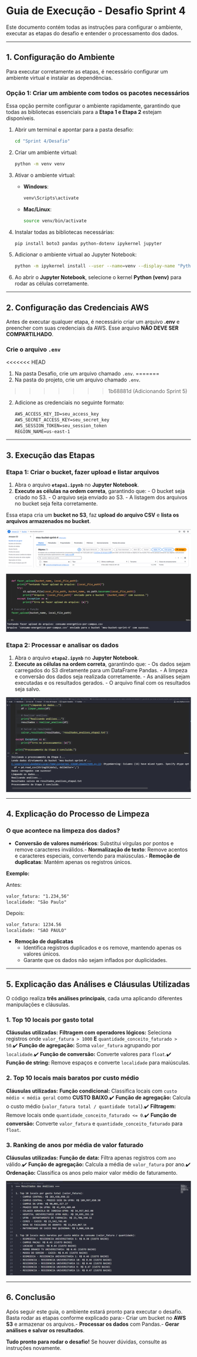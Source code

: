# Guia de Execução - Desafio Sprint 4

Este documento contém todas as instruções para configurar o ambiente, executar as etapas do desafio e entender o processamento dos dados.

---

##  1. Configuração do Ambiente

Para executar corretamente as etapas, é necessário configurar um ambiente virtual e instalar as dependências.

### **Opção 1: Criar um ambiente com todos os pacotes necessários**

Essa opção permite configurar o ambiente rapidamente, garantindo que todas as bibliotecas essenciais para a **Etapa 1 e Etapa 2** estejam disponíveis.
1. Abrir um terminal e apontar para a pasta desafio:
   ```bash
   cd "Sprint 4/Desafio"
   ```

2. Criar um ambiente virtual:
   ```bash
   python -m venv venv
   ```

3. Ativar o ambiente virtual:
   - **Windows**:
     ```bash
     venv\Scripts\activate
     ```
   - **Mac/Linux**:
     ```bash
     source venv/bin/activate
     ```

4. Instalar todas as bibliotecas necessárias:
   ```bash
   pip install boto3 pandas python-dotenv ipykernel jupyter
   ```

5. Adicionar o ambiente virtual ao Jupyter Notebook:
   ```bash
   python -m ipykernel install --user --name=venv --display-name "Python (venv)"
   ```

6. Ao abrir o **Jupyter Notebook**, selecione o kernel **Python (venv)** para rodar as células corretamente.

---

##  2. Configuração das Credenciais AWS

Antes de executar qualquer etapa, é necessário criar um arquivo **.env** e preencher com suas credenciais da AWS. Esse arquivo **NÃO DEVE SER COMPARTILHADO**.

### Crie o arquivo `.env`
<<<<<<< HEAD
1. Na pasta Desafio, crie um arquivo chamado `.env`.
=======
1. Na pasta do projeto, crie um arquivo chamado `.env`.
>>>>>>> 1b68881d (Adicionando Sprint 5)
2. Adicione as credenciais no seguinte formato:
   ```env
   AWS_ACCESS_KEY_ID=seu_access_key
   AWS_SECRET_ACCESS_KEY=seu_secret_key
   AWS_SESSION_TOKEN=seu_session_token
   REGION_NAME=us-east-1
   ```

---

##  3. Execução das Etapas

### **Etapa 1: Criar o bucket, fazer upload e listar arquivos**

1. Abra o arquivo **`etapa1.ipynb`** no **Jupyter Notebook**.
2. **Execute as células na ordem correta**, garantindo que:   - O bucket seja criado no S3.   - O arquivo seja enviado ao S3.   - A listagem dos arquivos no bucket seja feita corretamente.

Essa etapa cria um **bucket no S3**, faz **upload do arquivo CSV** e **lista os arquivos armazenados no bucket**.

![criar_bucket](../Evidencias/bucket_s3.png)

![upload_csv](../Evidencias/upload_csv.png)

### **Etapa 2: Processar e analisar os dados**

1. Abra o arquivo **`etapa2.ipynb`** no **Jupyter Notebook**.
2. **Execute as células na ordem correta**, garantindo que:   - Os dados sejam carregados do S3 diretamente para um DataFrame Pandas.   - A limpeza e conversão dos dados seja realizada corretamente.   - As análises sejam executadas e os resultados gerados.   - O arquivo final com os resultados seja salvo.

![resultado](../Evidencias/resultado-etapa2.png)

---

##  4. Explicação do Processo de Limpeza

### O que acontece na limpeza dos dados?
- **Conversão de valores numéricos**: Substitui vírgulas por pontos e remove caracteres inválidos.- **Normalização de texto**: Remove acentos e caracteres especiais, convertendo para maiúsculas.- **Remoção de duplicatas**: Mantém apenas os registros únicos.

**Exemplo:**

Antes:
```
valor_fatura: "1.234,56"
localidade: "São Paulo"
```
Depois:
```
valor_fatura: 1234.56
localidade: "SAO PAULO"
```
- **Remoção de duplicatas**  
   - Identifica registros duplicados e os remove, mantendo apenas os valores únicos.
   - Garante que os dados não sejam inflados por duplicidades.

---

##  5. Explicação das Análises e Cláusulas Utilizadas

O código realiza **três análises principais**, cada uma aplicando diferentes manipulações e cláusulas.

### **1. Top 10 locais por gasto total**
 **Cláusulas utilizadas:**
 **Filtragem com operadores lógicos:** Seleciona registros onde `valor_fatura > 1000` **E** `quantidade_conceito_faturado > 50`.✔️ **Função de agregação:** Soma `valor_fatura` agrupando por `localidade`.✔️ **Função de conversão:** Converte valores para `float`.✔️ **Função de string:** Remove espaços e converte `localidade` para maiúsculas.

### **2. Top 10 locais mais baratos por custo médio**
 **Cláusulas utilizadas:**
 **Função condicional:** Classifica locais com `custo médio < média geral` como **CUSTO BAIXO**.✔️ **Função de agregação:** Calcula o custo médio (`valor_fatura total / quantidade total`).✔️ **Filtragem:** Remove locais onde `quantidade_conceito_faturado <= 0`.✔️ **Função de conversão:** Converte `valor_fatura` e `quantidade_conceito_faturado` para `float`.

### **3. Ranking de anos por média de valor faturado**
 **Cláusulas utilizadas:**
 **Função de data:** Filtra apenas registros com `ano` válido.✔️ **Função de agregação:** Calcula a média de `valor_fatura` por ano.✔️ **Ordenação:** Classifica os anos pelo maior valor médio de faturamento.

![upload_csv](../Evidencias/resultado_analise.png)

---

##  6. Conclusão

Após seguir este guia, o ambiente estará pronto para executar o desafio. Basta rodar as etapas conforme explicado para:- Criar um bucket no **AWS S3** e armazenar os arquivos.- **Processar os dados** com Pandas.- **Gerar análises e salvar os resultados**.

 **Tudo pronto para rodar o desafio!** Se houver dúvidas, consulte as instruções novamente.
